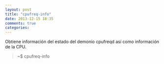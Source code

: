 ```yaml
---
layout: post
title: "cpufreq-info"
date: 2013-12-15 18:35
comments: true
categories: 
---
```

Obtiene información del estado del demonio cpufreqd así como información de la CPU.

>~$ cpufreq-info

